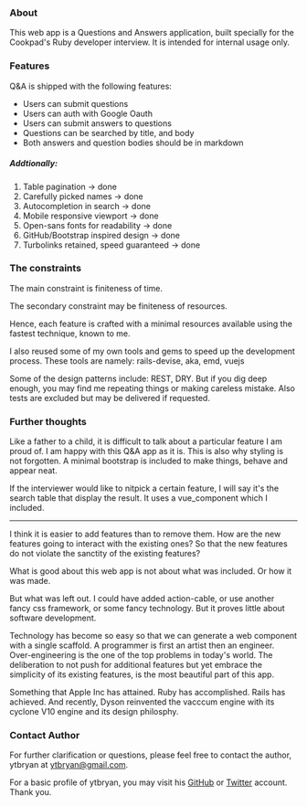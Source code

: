 ### About

This web app is a Questions and Answers application, built specially for the Cookpad's Ruby developer interview. It is intended for internal usage only.

### Features

Q&A is shipped with the following features:

* Users can submit questions
* Users can auth with Google Oauth
* Users can submit answers to questions
* Questions can be searched by title, and body
* Both answers and question bodies should be in markdown

##### Addtionally:

1. Table pagination -> done
2. Carefully picked names -> done
3. Autocompletion in search -> done
4. Mobile responsive viewport -> done
5. Open-sans fonts for readability -> done
6. GitHub/Bootstrap inspired design -> done
7. Turbolinks retained, speed guaranteed -> done

### The constraints

The main constraint is finiteness of time.

The secondary constraint may be finiteness of resources.

Hence, each feature is crafted with a minimal resources available using the fastest technique, known to me.

I also reused some of my own tools and gems to speed up the development process. These tools are namely:
rails-devise, aka, emd, vuejs

Some of the design patterns include: REST, DRY. But if you dig deep enough, you may find me repeating things or making careless mistake. Also tests are excluded but may be delivered if requested.

### Further thoughts

Like a father to a child, it is difficult to talk about a particular feature I am proud of. I am happy with this Q&A app as it is. This is also why styling is not forgotten. A minimal bootstrap is included to make things, behave and appear neat.

If the interviewer would like to nitpick a certain feature, I will say it's the search table that display the result. It uses a vue_component which I included.

---

I think it is easier to add features than to remove them. How are the new features going to interact with the existing ones? So that the new features do not violate the sanctity of the existing features?

What is good about this web app is not about what was included. Or how it was made.

But what was left out. I could have added action-cable, or use another fancy css framework, or some fancy technology. But it proves little about software development.

Technology has become so easy so that we can generate a web component with a single scaffold. A programmer is first an artist then an engineer. Over-engineering is the one of the top problems in today's world. The deliberation to not push for additional features but yet embrace the simplicity of its existing features, is the most beautiful part of this app.

Something that Apple Inc has attained. Ruby has accomplished. Rails has achieved. And recently, Dyson reinvented the vacccum engine with its cyclone V10 engine and its design philosphy.

### Contact Author

For further clarification or questions, please feel free to contact the author, ytbryan at [ytbryan@gmail.com](mailto:ytbryan@gmail.com).

For a basic profile of ytbryan, you may visit his [GitHub](https://github.com/ytbryan) or [Twitter](http://twitter.com/ytbryan) account. Thank you.
